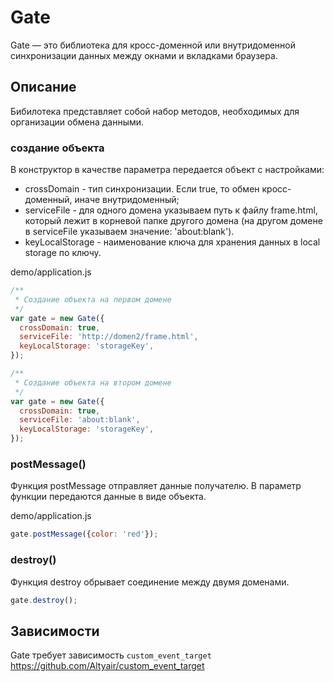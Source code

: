 ﻿# Gate

Gate — это библиотека для кросс-доменной или внутридоменной синхронизации данных между окнами и вкладками браузера.

## Описание

Бибилотека представляет собой набор методов, необходимых для организации обмена данными.

### создание объекта

В конструктор в качестве параметра передается объект с настройками:
* crossDomain - тип синхронизации. Если true, то обмен кросс-доменный, иначе внутридоменный;
* serviceFile - для одного домена указываем путь к файлу frame.html, который лежит в корневой папке другого домена (на другом домене в serviceFile указываем значение: 'about:blank').
* keyLocalStorage - наименование ключа для хранения данных в local storage по ключу.

demo/application.js

```javascript
/**
 * Создание объекта на первом домене
 */
var gate = new Gate({
  crossDomain: true,
  serviceFile: 'http://domen2/frame.html',
  keyLocalStorage: 'storageKey',
});

/**
 * Создание объекта на втором домене
 */
var gate = new Gate({
  crossDomain: true,
  serviceFile: 'about:blank',
  keyLocalStorage: 'storageKey',
});
```

### postMessage()

Функция postMessage отправляет данные получателю. В параметр функции передаются данные в виде объекта.

demo/application.js

```javascript
gate.postMessage({color: 'red'});
```

### destroy()

Функция destroy обрывает соединение между двумя доменами. 

```javascript
gate.destroy();
```

## Зависимости

Gate требует зависимость `custom_event_target` https://github.com/Altyair/custom_event_target
